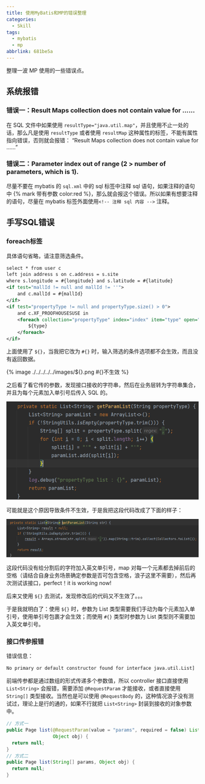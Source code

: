```yaml
---
title: 使用MyBatis和MP的错误整理
categories:
  - Skill
tags:
  - mybatis
  - mp
abbrlink: 681be5a
---
```


整理一波 MP 使用的一些错误点。

<!-- more -->

## 系统报错

### 错误一：Result Maps collection does not contain value for ……

在 SQL 文件中如果使用 `resultType="java.util.map"`，并且使用不止一处的话，那么凡是使用 `resultType` 或者使用 `resultMap` 这种属性的标签，不能有属性指向错误，否则就会报错： “Result Maps collection does not contain value for ……”

### 错误二：Parameter index out of range (2 > number of parameters, which is 1).

尽量不要在 mybatis 的 `sql.xml` 中的 sql 标签中注释 sql 语句，如果注释的语句中 {% mark 带有参数 color:red %}，那么就会报这个错误。所以如果有想要注释的语句，尽量在 mybatis 标签外面使用`<!-- 注释 sql 内容 -->` 注释。

## 手写SQL错误

### foreach标签

具体语句省略，请注意筛选条件。

```xml
select * from user c
left join address s on c.address = s.site
where s.longitude = #{longitude} and s.latitude = #{latitude}
<if test="mallId != null and mallId != ''">
    and c.mallId = #{mallId}
</if>
<if test="propertyType != null and propertyType.size() > 0">
    and c.XF_PROOFHOUSESUSE in
    <foreach collection="propertyType" index="index" item="type" open="(" separator="," close=")">
        ${type}
    </foreach>
</if>
```

上面使用了 `${}`，当我把它改为 `#{}` 时，输入筛选的条件选项都不会生效，而且没有返回数据。

{% image ./../../../../images/${}.png #{}不生效 %}

之后看了看它传的参数，发现接口接收的字符串，然后在业务层转为字符串集合，并且为每个元素加入单引号后传入 SQL 的。

![字符串转集合](./../../../../images/Snipaste_2022-11-18_17-26-59.png)

可能就是这个原因导致条件不生效，于是我把这段代码改成了下面的样子：

![字符串转集合修改版](./../../../../images/Snipaste_2022-11-18_15-28-54.png)

这段代码没有给分割后的字符加入英文单引号，map 对每一个元素都去掉前后的空格（请结合自身业务场景确定参数是否可包含空格，浪子这里不需要），然后再次测试该接口，perfect！it is working now!

后来又使用 `${}` 去测试，发现修改后的代码又不生效了。。。

于是我就明白了：使用 `${}` 时，参数为 List 类型需要我们手动为每个元素加入单引号，使用单引号包裹才会生效；而使用 `#{}` 类型时参数为 List 类型则不需要加入英文单引号。

### 接口传参报错

错误信息：
```bash
No primary or default constructor found for interface java.util.List]
```

前端传参都是通过数组的形式传递多个参数值，所以 controller 接口直接使用 `List<String>` 会报错，需要添加 `@RequestParam`  才能接收，或者直接使用 `String[]` 类型接收。当然也是可以使用 `@RequestBody` 的，这种情况浪子没有测试过，理论上是行的通的，如果不行就把 `List<String>` 封装到接收的对象参数中。

```java
// 方式一
public Page list(@RequestParam(value = "params", required = false) List<String> params,
                 Object obj) {
  return null;
}
// 方式二
public Page list(String[] params, Object obj) {
  return null;
}
```
